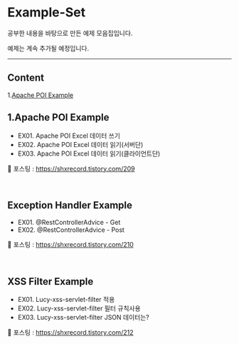 # Example-Set

공부한 내용을 바탕으로 만든 예제 모음집입니다.

예제는 계속 추가될 예정입니다.

------

## Content

1.[Apache POI Example](#1.Apache-POI-Example)





## 1.Apache POI Example

- EX01. Apache POI Excel 데이터 쓰기
- EX02. Apache POI Excel 데이터 읽기(서버단)
- EX03. Apache POI Excel 데이터 읽기(클라이언트단)

:page_facing_up: ​포스팅 : https://shxrecord.tistory.com/209

<br>

## Exception Handler Example

* EX01. @RestControllerAdvice - Get
* EX02. @RestControllerAdvice - Post

:page_facing_up: 포스팅 : https://shxrecord.tistory.com/210

<br>

## XSS Filter Example

* EX01. Lucy-xss-servlet-filter 적용
* EX02. Lucy-xss-servlet-filter 필터 규칙사용
* EX03. Lucy-xss-servlet-filter JSON 데이터는?

:page_facing_up: 포스팅 : https://shxrecord.tistory.com/212

<br>




